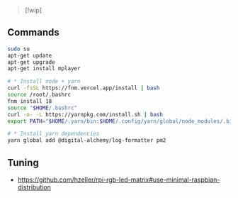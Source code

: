 > [!wip]

## Commands

```bash
sudo su
apt-get update
apt-get upgrade
apt-get install mplayer

# * Install node + yarn
curl -fsSL https://fnm.vercel.app/install | bash
source /root/.bashrc
fnm install 18
source "$HOME/.bashrc"
curl -o- -L https://yarnpkg.com/install.sh | bash
export PATH="$HOME/.yarn/bin:$HOME/.config/yarn/global/node_modules/.bin:$PATH"

# * Install yarn dependencies
yarn global add @digital-alchemy/log-formatter pm2
```

## Tuning

- https://github.com/hzeller/rpi-rgb-led-matrix#use-minimal-raspbian-distribution
